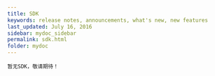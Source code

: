 ```yaml
---
title: SDK
keywords: release notes, announcements, what's new, new features
last_updated: July 16, 2016
sidebar: mydoc_sidebar
permalink: sdk.html
folder: mydoc
---
```



	暂无SDK，敬请期待！

